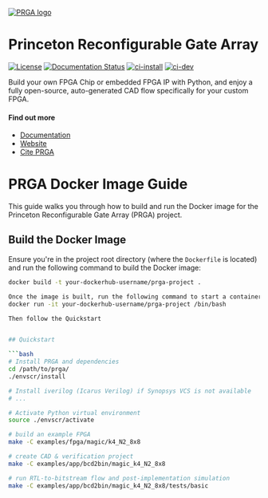 [![PRGA logo](/docs/source/_static/images/logo.png)](https://parallel.princeton.edu/prga)

# **P**rinceton **R**econfigurable **G**ate **A**rray

[![License](https://img.shields.io/badge/License-BSD%203--Clause-blue.svg)](https://opensource.org/licenses/BSD-3-Clause)
[![Documentation Status](https://readthedocs.org/projects/prga/badge/?version=latest)](https://prga.readthedocs.io/en/latest/?badge=latest)
[![ci-install](https://github.com/PrincetonUniversity/prga/actions/workflows/checkinstall.yml/badge.svg?branch=release)](https://github.com/PrincetonUniversity/prga/actions/workflows/checkinstall.yml)
[![ci-dev](https://github.com/PrincetonUniversity/prga/actions/workflows/quickcheck.yml/badge.svg?branch=dev)](https://github.com/PrincetonUniversity/prga/actions/workflows/quickcheck.yml)

Build your own FPGA Chip or embedded FPGA IP with Python, and enjoy a fully
open-source, auto-generated CAD flow specifically for your custom FPGA.

#### Find out more
* [Documentation](https://prga.rtfd.io)
* [Website](https://parallel.princeton.edu/prga/)
* [Cite PRGA](https://dl.acm.org/doi/abs/10.1145/3431920.3439294)

# PRGA Docker Image Guide

This guide walks you through how to build and run the Docker image for the Princeton Reconfigurable Gate Array (PRGA) project.

## Build the Docker Image

Ensure you're in the project root directory (where the `Dockerfile` is located) and run the following command to build the Docker image:

```bash
docker build -t your-dockerhub-username/prga-project .

Once the image is built, run the following command to start a container:
docker run -it your-dockerhub-username/prga-project /bin/bash

Then follow the Quickstart


## Quickstart

```bash
# Install PRGA and dependencies
cd /path/to/prga/
./envscr/install

# Install iverilog (Icarus Verilog) if Synopsys VCS is not available
# ...

# Activate Python virtual environment
source ./envscr/activate

# build an example FPGA
make -C examples/fpga/magic/k4_N2_8x8

# create CAD & verification project
make -C examples/app/bcd2bin/magic_k4_N2_8x8

# run RTL-to-bitstream flow and post-implementation simulation
make -C examples/app/bcd2bin/magic_k4_N2_8x8/tests/basic
```



